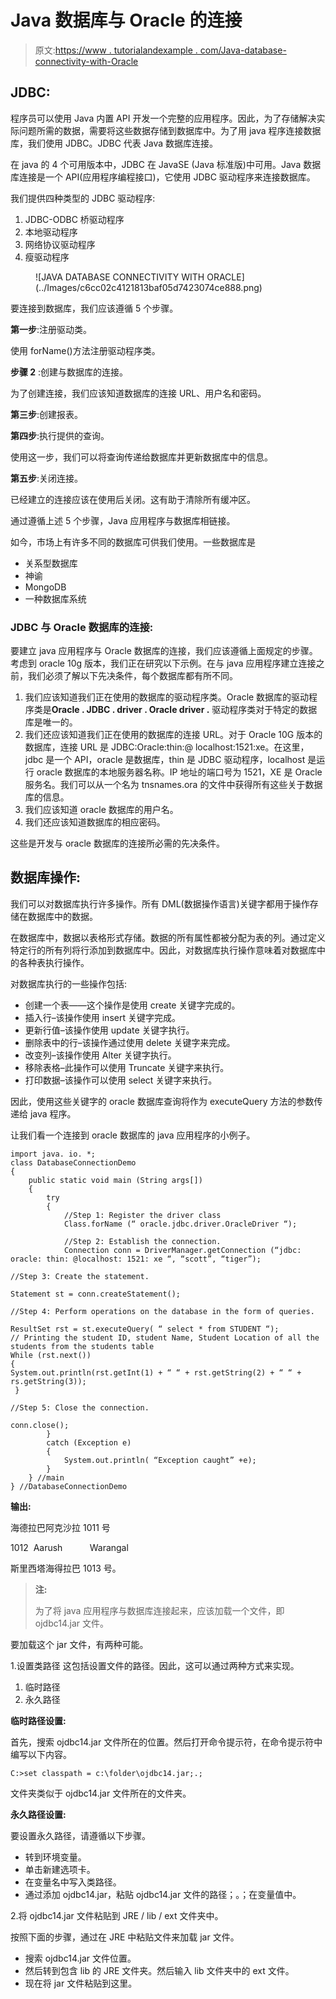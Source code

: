 # Java 数据库与 Oracle 的连接

> 原文:[https://www . tutorialandexample . com/Java-database-connectivity-with-Oracle](https://www.tutorialandexample.com/java-database-connectivity-with-oracle)

## JDBC:

程序员可以使用 Java 内置 API 开发一个完整的应用程序。因此，为了存储解决实际问题所需的数据，需要将这些数据存储到数据库中。为了用 java 程序连接数据库，我们使用 JDBC。JDBC 代表 Java 数据库连接。

在 java 的 4 个可用版本中，JDBC 在 JavaSE (Java 标准版)中可用。Java 数据库连接是一个 API(应用程序编程接口)，它使用 JDBC 驱动程序来连接数据库。

我们提供四种类型的 JDBC 驱动程序:

1.  JDBC-ODBC 桥驱动程序
2.  本地驱动程序
3.  网络协议驱动程序
4.  瘦驱动程序

<figure class="wp-block-image">![JAVA DATABASE CONNECTIVITY WITH ORACLE](../Images/c6cc02c4121813baf05d7423074ce888.png)</figure>

要连接到数据库，我们应该遵循 5 个步骤。

**第一步**:注册驱动类。

使用 forName()方法注册驱动程序类。

**步骤 2** :创建与数据库的连接。

为了创建连接，我们应该知道数据库的连接 URL、用户名和密码。

**第三步**:创建报表。

**第四步**:执行提供的查询。

使用这一步，我们可以将查询传递给数据库并更新数据库中的信息。

**第五步**:关闭连接。

已经建立的连接应该在使用后关闭。这有助于清除所有缓冲区。

通过遵循上述 5 个步骤，Java 应用程序与数据库相链接。

如今，市场上有许多不同的数据库可供我们使用。一些数据库是

*   关系型数据库
*   神谕
*   MongoDB
*   一种数据库系统

### JDBC 与 Oracle 数据库的连接:

要建立 java 应用程序与 Oracle 数据库的连接，我们应该遵循上面规定的步骤。考虑到 oracle 10g 版本，我们正在研究以下示例。在与 java 应用程序建立连接之前，我们必须了解以下先决条件，每个数据库都有所不同。

1.  我们应该知道我们正在使用的数据库的驱动程序类。Oracle 数据库的驱动程序类是**Oracle . JDBC . driver . Oracle driver .**
    驱动程序类对于特定的数据库是唯一的。
2.  我们还应该知道我们正在使用的数据库的连接 URL。对于 Oracle 10G 版本的数据库，连接 URL 是 JDBC:Oracle:thin:@ localhost:1521:xe。在这里，jdbc 是一个 API，oracle 是数据库，thin 是 JDBC 驱动程序，localhost 是运行 oracle 数据库的本地服务器名称。IP 地址的端口号为 1521，XE 是 Oracle 服务名。我们可以从一个名为 tnsnames.ora 的文件中获得所有这些关于数据库的信息。
3.  我们应该知道 oracle 数据库的用户名。
4.  我们还应该知道数据库的相应密码。

这些是开发与 oracle 数据库的连接所必需的先决条件。

## 数据库操作:

我们可以对数据库执行许多操作。所有 DML(数据操作语言)关键字都用于操作存储在数据库中的数据。

在数据库中，数据以表格形式存储。数据的所有属性都被分配为表的列。通过定义特定行的所有列将行添加到数据库中。因此，对数据库执行操作意味着对数据库中的各种表执行操作。

对数据库执行的一些操作包括:

*   创建一个表——这个操作是使用 create 关键字完成的。
*   插入行–该操作使用 insert 关键字完成。
*   更新行值–该操作使用 update 关键字执行。
*   删除表中的行–该操作通过使用 delete 关键字来完成。
*   改变列–该操作使用 Alter 关键字执行。
*   移除表格–此操作可以使用 Truncate 关键字来执行。
*   打印数据–该操作可以使用 select 关键字来执行。

因此，使用这些关键字的 oracle 数据库查询将作为 executeQuery 方法的参数传递给 java 程序。

让我们看一个连接到 oracle 数据库的 java 应用程序的小例子。

```
import java. io. *;
class DatabaseConnectionDemo
{
	public static void main (String args[])
	{
		try 
		{
			//Step 1: Register the driver class
			Class.forName (“ oracle.jdbc.driver.OracleDriver “);

			//Step 2: Establish the connection.
			Connection conn = DriverManager.getConnection (“jdbc: oracle: thin: @localhost: 1521: xe “, “scott”, “tiger”);

//Step 3: Create the statement.

Statement st = conn.createStatement();

//Step 4: Perform operations on the database in the form of queries.

ResultSet rst = st.executeQuery( “ select * from STUDENT “);
// Printing the student ID, student Name, Student Location of all the students from the students table
While (rst.next())
{
System.out.println(rst.getInt(1) + “ “ + rst.getString(2) + “ “ + rs.getString(3));
 }

//Step 5: Close the connection.

conn.close();
		}
		catch (Exception e)
		{
			System.out.println( “Exception caught” +e);
		}
	} //main
} //DatabaseConnectionDemo 
```

**输出:**

海德拉巴阿克沙拉 1011 号

1012  Aarush           Warangal

斯里西塔海得拉巴 1013 号。

> **注:**
> 
> 为了将 java 应用程序与数据库连接起来，应该加载一个文件，即 ojdbc14.jar 文件。

要加载这个 jar 文件，有两种可能。

1.设置类路径
这包括设置文件的路径。因此，这可以通过两种方式来实现。

1.  临时路径
2.  永久路径

**临时路径设置:**

首先，搜索 ojdbc14.jar 文件所在的位置。然后打开命令提示符，在命令提示符中编写以下内容。

```
C:>set classpath = c:\folder\ojdbc14.jar;.;
```

文件夹类似于 ojdbc14.jar 文件所在的文件夹。

**永久路径设置:**

要设置永久路径，请遵循以下步骤。

*   转到环境变量。
*   单击新建选项卡。
*   在变量名中写入类路径。
*   通过添加 ojdbc14.jar，粘贴 ojdbc14.jar 文件的路径；。；在变量值中。

2.将 ojdbc14.jar 文件粘贴到 JRE / lib / ext 文件夹中。

按照下面的步骤，通过在 JRE 中粘贴文件来加载 jar 文件。

*   搜索 ojdbc14.jar 文件位置。
*   然后转到包含 lib 的 JRE 文件夹。然后输入 lib 文件夹中的 ext 文件。
*   现在将 jar 文件粘贴到这里。